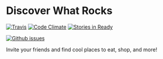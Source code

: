 Discover What Rocks
===================

[![Travis](http://img.shields.io/travis/idmontie/Discover-What-Rocks.svg?style=flat)](https://travis-ci.org/idmontie/Discover-What-Rocks) 
[![Code Climate](http://img.shields.io/codeclimate/github/idmontie/Discover-What-Rocks.svg?style=flat)](https://codeclimate.com/github/idmontie/Discover-What-Rocks)
[![Stories in Ready](https://badge.waffle.io/idmontie/Discover-What-Rocks.svg?label=issues-ready&title=Issues+Ready)](http://waffle.io/idmontie/Discover-What-Rocks)

[![Github issues](https://img.shields.io/github/issues/idmontie/Discover-What-Rocks.svg?style=flat)](https://github.com/idmontie/Discover-What-Rocks/issues)

Invite your friends and find cool places to eat, shop, and more!
